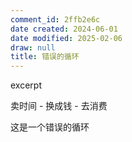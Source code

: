 ```yaml
---
comment_id: 2ffb2e6c
date created: 2024-06-01
date modified: 2025-02-06
draw: null
title: 错误的循环
---
```

excerpt

<!-- more -->

卖时间 - 换成钱 - 去消费

这是一个错误的循环

